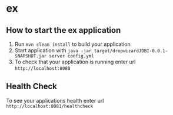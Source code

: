 # ex

How to start the ex application
---

1. Run `mvn clean install` to build your application
1. Start application with `java -jar target/dropwizardJDBI-0.0.1-SNAPSHOT.jar server config.yml`
1. To check that your application is running enter url `http://localhost:8080`

Health Check
---

To see your applications health enter url `http://localhost:8081/healthcheck`
